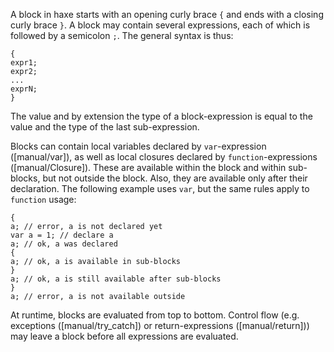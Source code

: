 A block in haxe starts with an opening curly brace `{` and ends with a closing curly brace `}`. A block may contain several expressions, each of which is followed by a semicolon `;`. The general syntax is thus:

```
{
expr1;
expr2;
...
exprN;
}
```
The value and by extension the type of a block-expression is equal to the value and the type of the last sub-expression.

Blocks can contain local variables declared by `var`-expression ([manual/var]), as well as local closures declared by `function`-expressions ([manual/Closure]). These are available within the block and within sub-blocks, but not outside the block. Also, they are available only after their declaration. The following example uses `var`, but the same rules apply to `function` usage:

```
{
a; // error, a is not declared yet
var a = 1; // declare a
a; // ok, a was declared
{
a; // ok, a is available in sub-blocks
}
a; // ok, a is still available after sub-blocks
}
a; // error, a is not available outside
```
At runtime, blocks are evaluated from top to bottom. Control flow (e.g. exceptions ([manual/try_catch]) or return-expressions ([manual/return])) may leave a block before all expressions 
are evaluated.